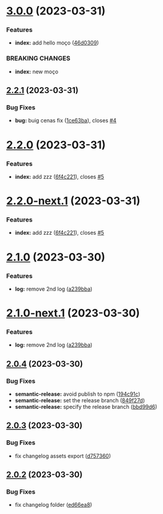 # [3.0.0](https://github.com/hugomota/semantic-release-demo/compare/v2.2.1...v3.0.0) (2023-03-31)


### Features

* **index:** add hello moço ([46d0309](https://github.com/hugomota/semantic-release-demo/commit/46d0309f6be9180aa0ef6529aeebcc35ef630e69))


### BREAKING CHANGES

* **index:** new moço

## [2.2.1](https://github.com/hugomota/semantic-release-demo/compare/v2.2.0...v2.2.1) (2023-03-31)


### Bug Fixes

* **bug:** buig cenas fix ([1ce63ba](https://github.com/hugomota/semantic-release-demo/commit/1ce63baa842ca45ad4536420c8e77a28f358ad97)), closes [#4](https://github.com/hugomota/semantic-release-demo/issues/4)

# [2.2.0](https://github.com/hugomota/semantic-release-demo/compare/v2.1.0...v2.2.0) (2023-03-31)


### Features

* **index:** add zzz ([6f4c221](https://github.com/hugomota/semantic-release-demo/commit/6f4c221da216d1c1545c4a5bef6e6e54d32ff67a)), closes [#5](https://github.com/hugomota/semantic-release-demo/issues/5)

# [2.2.0-next.1](https://github.com/hugomota/semantic-release-demo/compare/v2.1.0...v2.2.0-next.1) (2023-03-31)


### Features

* **index:** add zzz ([6f4c221](https://github.com/hugomota/semantic-release-demo/commit/6f4c221da216d1c1545c4a5bef6e6e54d32ff67a)), closes [#5](https://github.com/hugomota/semantic-release-demo/issues/5)

# [2.1.0](https://github.com/hugomota/semantic-release-demo/compare/v2.0.4...v2.1.0) (2023-03-30)


### Features

* **log:** remove 2nd log ([a239bba](https://github.com/hugomota/semantic-release-demo/commit/a239bbab821fd298eb8e02b7932aa439ea8e067e))

# [2.1.0-next.1](https://github.com/hugomota/semantic-release-demo/compare/v2.0.4...v2.1.0-next.1) (2023-03-30)


### Features

* **log:** remove 2nd log ([a239bba](https://github.com/hugomota/semantic-release-demo/commit/a239bbab821fd298eb8e02b7932aa439ea8e067e))

## [2.0.4](https://github.com/hugomota/semantic-release-demo/compare/v2.0.3...v2.0.4) (2023-03-30)


### Bug Fixes

* **semantic-release:** avoid publish to npm ([194c91c](https://github.com/hugomota/semantic-release-demo/commit/194c91cb760576df6c7bc1702a75a90a1491ee99))
* **semantic-release:** set the release branch ([849f27d](https://github.com/hugomota/semantic-release-demo/commit/849f27d3952068f3362d3a4c08786046d0266e7a))
* **semantic-release:** specify the release branch ([bbd99d6](https://github.com/hugomota/semantic-release-demo/commit/bbd99d62b8c4a7bcfc7a54567aa2eb24cc77842d))

## [2.0.3](https://github.com/hugomota/semantic-release-demo/compare/v2.0.2...v2.0.3) (2023-03-30)


### Bug Fixes

* fix changelog assets export ([d757360](https://github.com/hugomota/semantic-release-demo/commit/d7573601b753f57af25df70fcf31cfbd3c2fa535))

## [2.0.2](https://github.com/hugomota/semantic-release-demo/compare/v2.0.1...v2.0.2) (2023-03-30)


### Bug Fixes

* fix changelog folder ([ed66ea8](https://github.com/hugomota/semantic-release-demo/commit/ed66ea848c8dc8a6a6e0f53c4c2c6398dac8b6a4))
